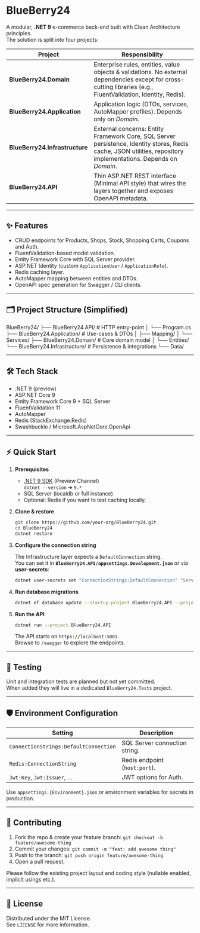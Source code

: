 # BlueBerry24

A modular, **.NET 9** e-commerce back-end built with Clean Architecture principles.  
The solution is split into four projects:

| Project | Responsibility |
|---------|----------------|
| **BlueBerry24.Domain**        | Enterprise rules, entities, value objects & validations. No external dependencies except for cross-cutting libraries (e.g., FluentValidation, Identity, Redis). |
| **BlueBerry24.Application**   | Application logic (DTOs, services, AutoMapper profiles).  Depends only on *Domain*. |
| **BlueBerry24.Infrastructure**| External concerns: Entity Framework Core, SQL Server persistence, Identity stores, Redis cache, JSON utilities, repository implementations.  Depends on *Domain*. |
| **BlueBerry24.API**           | Thin ASP.NET REST interface (Minimal API style) that wires the layers together and exposes OpenAPI metadata. |

---

## ✨ Features

* CRUD endpoints for Products, Shops, Stock, Shopping Carts, Coupons and Auth.
* FluentValidation-based model validation.
* Entity Framework Core with SQL Server provider.
* ASP.NET Identity (custom `ApplicationUser` / `ApplicationRole`).
* Redis caching layer.
* AutoMapper mapping between entities and DTOs.
* OpenAPI spec generation for Swagger / CLI clients.

---

## 🗂 Project Structure (Simplified)
BlueBerry24/
├── BlueBerry24.API/ # HTTP entry-point
│ └── Program.cs
├── BlueBerry24.Application/ # Use-cases & DTOs
│ ├── Mapping/
│ └── Services/
├── BlueBerry24.Domain/ # Core domain model
│ └── Entities/
└── BlueBerry24.Infrastructure/ # Persistence & integrations
└── Data/


---

## 🛠 Tech Stack

* .NET 9 (preview)
* ASP.NET Core 9
* Entity Framework Core 9 + SQL Server
* FluentValidation 11
* AutoMapper
* Redis (StackExchange.Redis)
* Swashbuckle / Microsoft.AspNetCore.OpenApi

---

## ⚡️ Quick Start

1. **Prerequisites**
   * [.NET 9 SDK](https://dotnet.microsoft.com/) (Preview Channel)  
     `dotnet --version` ➜ `9.*`
   * SQL Server (localdb or full instance)
   * Optional: Redis if you want to test caching locally.

2. **Clone & restore**

   ```bash
   git clone https://github.com/your-org/BlueBerry24.git
   cd BlueBerry24
   dotnet restore
   ```

3. **Configure the connection string**

   The Infrastructure layer expects a `DefaultConnection` string.  
   You can set it in **`BlueBerry24.API/appsettings.Development.json`** or via **user-secrets**:

   ```bash
   dotnet user-secrets set "ConnectionStrings:DefaultConnection" "Server=.;Database=BlueBerry24;Trusted_Connection=True;MultipleActiveResultSets=true"
   ```

4. **Run database migrations**

   ```bash
   dotnet ef database update --startup-project BlueBerry24.API --project BlueBerry24.Infrastructure
   ```

5. **Run the API**

   ```bash
   dotnet run --project BlueBerry24.API
   ```

   The API starts on `https://localhost:5001`.  
   Browse to `/swagger` to explore the endpoints.

---

## 🧪 Testing

Unit and integration tests are planned but not yet committed.  
When added they will live in a dedicated `BlueBerry24.Tests` project.

---

## 🛡️ Environment Configuration

| Setting | Description |
|---------|-------------|
| `ConnectionStrings:DefaultConnection` | SQL Server connection string. |
| `Redis:ConnectionString`              | Redis endpoint (`host:port`). |
| `Jwt:Key`, `Jwt:Issuer`, …            | JWT options for Auth. |

Use `appsettings.{Environment}.json` or environment variables for secrets in production.

---

## 🤝 Contributing

1. Fork the repo & create your feature branch: `git checkout -b feature/awesome-thing`
2. Commit your changes: `git commit -m "feat: add awesome thing"`
3. Push to the branch: `git push origin feature/awesome-thing`
4. Open a pull request.

Please follow the existing project layout and coding style (nullable enabled, implicit usings etc.).

---

## 📄 License

Distributed under the MIT License.  
See `LICENSE` for more information.
